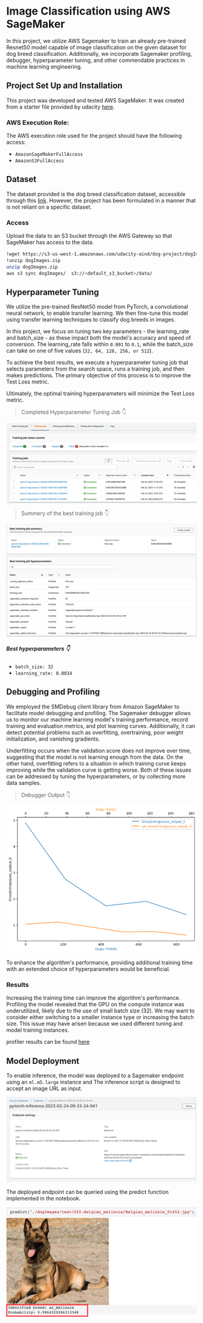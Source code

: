 # Image Classification using AWS SageMaker

In this project, we utilize AWS Sagemaker to train an already pre-trained Resnet50 model capable of image classification on the given dataset for dog breed classification. Additionally, we incorporate Sagemaker profiling, debugger, hyperparameter tuning, and other commendable practices in machine learning engineering.


## Project Set Up and Installation
This project was developed and tested AWS SageMaker. It was created from a starter file provided by udacity [here](https://github.com/udacity/CD0387-deep-learning-topics-within-computer-vision-nlp-project-starter).

### AWS Execution Role:
The AWS execution role used for the project should have the following access:

- `AmazonSageMakerFullAccess`
- `AmazonS3FullAccess`

## Dataset
The dataset provided is the dog breed classification dataset, accessible through this [link](https://s3-us-west-1.amazonaws.com/udacity-aind/dog-project/dogImages.zip). However, the project has been formulated in a manner that is not reliant on a specific dataset.

### Access
Upload the data to an S3 bucket through the AWS Gateway so that SageMaker has access to the data.
```sh
!wget https://s3-us-west-1.amazonaws.com/udacity-aind/dog-project/dogImages.zip
!unzip dogImages.zip
unzip dogImages.zip
aws s3 sync dogImages/  s3://<default_s3_bucket>/data/ 
```

## Hyperparameter Tuning
We utilize the pre-trained ResNet50 model from PyTorch, a convolutional neural network, to enable transfer learning. We then fine-tune this model using transfer learning techniques to classify dog breeds in images.

In this project, we focus on tuning two key parameters - the learning_rate and batch_size - as these impact both the model's accuracy and speed of conversion. The learning_rate falls within `0.001` to `0.1`, while the batch_size can take on one of five values (`32, 64, 128, 256, or 512`).

To achieve the best results, we execute a hyperparameter tuning job that selects parameters from the search space, runs a training job, and then makes predictions.
The primary objective of this process is to improve the Test Loss metric.

Ultimately, the optimal training hyperparameters will minimize the Test Loss metric.

> Completed Hyperparameter Tuning Job :point_down:

![Hyperparameter Tuning Job](./screenshots/hpo_tuning.png?raw=true "Completed Hyperparameter Tuning Job")

> Summery of the best training job :point_down:

![best training job](./screenshots/best_training_job_summary.png?raw=true "best training job")

##### Best hyperparameters :point_down:

- `batch_size: 32`
- `learning_rate: 0.0034`

## Debugging and Profiling
We employed the SMDebug client library from Amazon SageMaker to facilitate model debugging and profiling. The Sagemaker debugger allows us to monitor our machine learning model's training performance, record training and evaluation metrics, and plot learning curves. Additionally, it can detect potential problems such as overfitting, overtraining, poor weight initialization, and vanishing gradients.

Underfitting occurs when the validation score does not improve over time, suggesting that the model is not learning enough from the data. On the other hand, overfitting refers to a situation in which training curve keeps improving while the validation curve is getting worse. Both of these issues can be addressed by tuning the hyperparameters, or by collecting more data samples.

> Debugger Output :point_down:

![Debugger output](./screenshots/debugging_output.png?raw=true "Debugger output")

To enhance the algorithm's performance, providing additional training time with an extended choice of hyperparameters would be beneficial.

### Results
Increasing the training time can improve the algorithm's performance. Profiling the model revealed that the GPU on the compute instance was underutilized, likely due to the use of small batch size (32). We may want to consider either switching to a smaller instance type or increasing the batch size. This issue may have arisen because we used different tuning and model training instances.


profiler results can be found [here](https://github.com/Phoenix6001/Image-classification/tree/main/ProfilerReport/profiler-output)


## Model Deployment
To enable inference, the model was deployed to a Sagemaker endpoint using an `ml.m5.large` instance and The inference script is designed to accept an image URL as input.

![Endpoint](./screenshots/endpoint.png?raw=true "Endpoint")


The deployed endpoint can be queried using the predict function implemented in the notebook.

![Endpoint](./screenshots/predict.png?raw=true "Endpoint")
